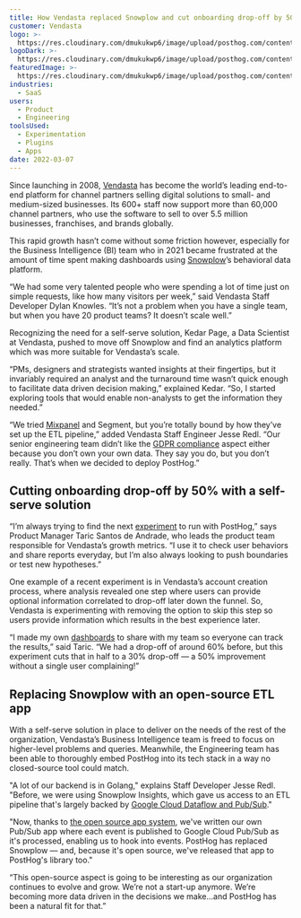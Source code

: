 ```yaml
---
title: How Vendasta replaced Snowplow and cut onboarding drop-off by 50%
customer: Vendasta
logo: >-
  https://res.cloudinary.com/dmukukwp6/image/upload/posthog.com/contents/images/customers/vendasta/logo.svg
logoDark: >-
  https://res.cloudinary.com/dmukukwp6/image/upload/posthog.com/contents/images/customers/vendasta/logo_dark.svg
featuredImage: >-
  https://res.cloudinary.com/dmukukwp6/image/upload/posthog.com/contents/images/customers/vendasta/featured.png
industries:
  - SaaS
users:
  - Product
  - Engineering
toolsUsed:
  - Experimentation
  - Plugins
  - Apps
date: 2022-03-07
---
```


Since launching in 2008, [Vendasta](https://www.vendasta.com/) has become the world’s leading end-to-end platform for channel partners selling digital solutions to small- and medium-sized businesses. Its 600+ staff now support more than 60,000 channel partners, who use the software to sell to over 5.5 million businesses, franchises, and brands globally.

This rapid growth hasn’t come without some friction however, especially for the Business Intelligence (BI) team who in 2021 became frustrated at the amount of time spent making dashboards using [Snowplow](https://snowplowanalytics.com/)’s behavioral data platform. 

“We had some very talented people who were spending a lot of time just on simple requests, like how many visitors per week,” said Vendasta Staff Developer Dylan Knowles. “It’s not a problem when you have a single team, but when you have 20 product teams? It doesn’t scale well.”

Recognizing the need for a self-serve solution, Kedar Page, a Data Scientist at Vendasta, pushed to move off Snowplow and find an analytics platform which was more suitable for Vendasta’s scale.

“PMs, designers and strategists wanted insights at their fingertips, but it invariably required an analyst and the turnaround time wasn’t quick enough to facilitate data driven decision making,” explained Kedar. “So, I started exploring tools that would enable non-analysts to get the information they needed.”

“We tried [Mixpanel](/customers/why-i-ditched-mixpanel-for-posthog) and Segment, but you’re totally bound by how they’ve set up the ETL pipeline,” added Vendasta Staff Engineer Jesse Redl. “Our senior engineering team didn’t like the [GDPR compliance](/blog/best-gdpr-compliant-analytics-tools) aspect either because you don’t own your own data. They say you do, but you don’t really. That’s when we decided to deploy PostHog.”

## Cutting onboarding drop-off by 50% with a self-serve solution

“I’m always trying to find the next [experiment](/docs/user-guides/experimentation) to run with PostHog,” says Product Manager Taric Santos de Andrade, who leads the product team responsible for Vendasta’s growth metrics. “I use it to check user behaviors and share reports everyday, but I’m also always looking to push boundaries or test new hypotheses.”

<BorderWrapper>
<Quote
    imageSource="/images/customers/taric.jpg"
    size="md"
    name="Taric Santos de Andrade"
    title="Product Manager, Vendasta "
    quote={`“I use PostHog on a daily basis. My team has four engineers, as well as designers, and we need to collaborate closely across areas of the product we own, such as our onboarding flow.”`}
/>
</BorderWrapper>

One example of a recent experiment is in Vendasta’s account creation process, where analysis revealed one step where users can provide optional information correlated to drop-off later down the funnel. So, Vendasta is experimenting with removing the option to skip this step so users provide information which results in the best experience later. 

“I made my own [dashboards](/docs/user-guides/dashboards) to share with my team so everyone can track the results,” said Taric. “We had a drop-off of around 60% before, but this experiment cuts that in half to a 30% drop-off — a 50% improvement without a single user complaining!”

## Replacing Snowplow with an open-source ETL app

With a self-serve solution in place to deliver on the needs of the rest of the organization, Vendasta’s Business Intelligence team is freed to focus on higher-level problems and queries. Meanwhile, the Engineering team has been able to thoroughly embed PostHog into its tech stack in a way no closed-source tool could match. 

"A lot of our backend is in Golang," explains Staff Developer Jesse Redl. "Before, we were using Snowplow Insights, which gave us access to an ETL pipeline that's largely backed by [Google Cloud Dataflow and Pub/Sub](/apps/google-pub-sub-connector)."

"Now, thanks to [the open source app system](/integrations), we've written our own Pub/Sub app where each event is published to Google Cloud Pub/Sub as it's processed, enabling us to hook into events. PostHog has replaced Snowplow — and, because it's open source, we've released that app to PostHog's library too."

“This open-source aspect is going to be interesting as our organization continues to evolve and grow. We’re not a start-up anymore. We’re becoming more data driven in the decisions we make…and PostHog has been a natural fit for that.”
